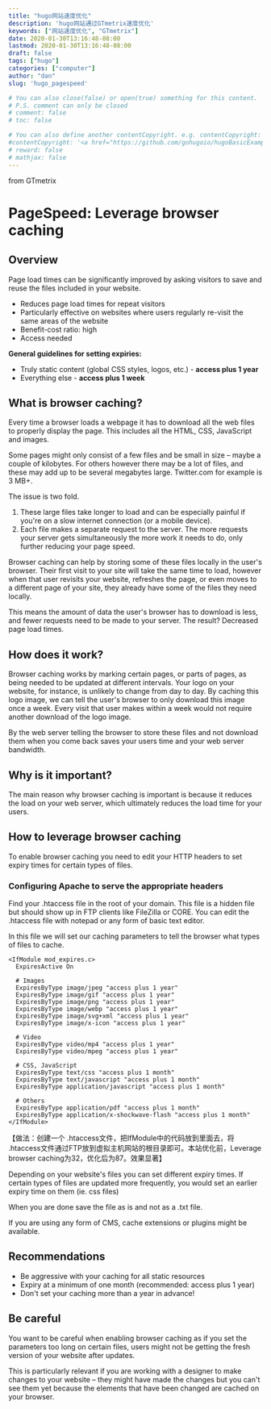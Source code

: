 ```yaml
---
title: "hugo网站速度优化"
description: 'hugo网站通过GTmetrix速度优化'
keywords: ["网站速度优化", "GTmetrix"]
date: 2020-01-30T13:16:48-08:00
lastmod: 2020-01-30T13:16:48-08:00
draft: false
tags: ["hugo"]
categories: ["computer"]
author: "dan"
slug: 'hugo_pagespeed'

# You can also close(false) or open(true) something for this content.
# P.S. comment can only be closed
# comment: false
# toc: false

# You can also define another contentCopyright. e.g. contentCopyright: "This is another copyright."
#contentCopyright: '<a href="https://github.com/gohugoio/hugoBasicExample" rel="noopener" target="_blank">See origin</a>'
# reward: false
# mathjax: false
---
```


from GTmetrix

# PageSpeed: Leverage browser caching

## Overview

Page load times can be significantly improved by asking visitors to save and reuse the files included in your website.

- Reduces page load times for repeat visitors
- Particularly effective on websites where users regularly re-visit the same areas of the website
- Benefit-cost ratio: high
- Access needed

**General guidelines for setting expiries:**

- Truly static content (global CSS styles, logos, etc.) - **access plus 1 year**
- Everything else - **access plus 1 week**



## What is browser caching?

Every time a browser loads a webpage it has to download all the web files to properly display the page. This includes all the HTML, CSS, JavaScript and images.

Some pages might only consist of a few files and be small in size – maybe a couple of kilobytes. For others however there may be a lot of files, and these may add up to be several megabytes large. Twitter.com for example is 3 MB+.

The issue is two fold.

1. These large files take longer to load and can be especially painful if you're on a slow internet connection (or a mobile device).
2. Each file makes a separate request to the server. The more requests your server gets simultaneously the more work it needs to do, only further reducing your page speed.

Browser caching can help by storing some of these files locally in the user's browser. Their first visit to your site will take the same time to load, however when that user revisits your website, refreshes the page, or even moves to a different page of your site, they already have some of the files they need locally.

This means the amount of data the user's browser has to download is less, and fewer requests need to be made to your server. The result? Decreased page load times.

## How does it work?

Browser caching works by marking certain pages, or parts of pages, as being needed to be updated at different intervals. Your logo on your website, for instance, is unlikely to change from day to day. By caching this logo image, we can tell the user's browser to only download this image once a week. Every visit that user makes within a week would not require another download of the logo image.

By the web server telling the browser to store these files and not download them when you come back saves your users time and your web server bandwidth.

## Why is it important?

The main reason why browser caching is important is because it reduces the load on your web server, which ultimately reduces the load time for your users.

## How to leverage browser caching

To enable browser caching you need to edit your HTTP headers to set expiry times for certain types of files.

### Configuring Apache to serve the appropriate headers

Find your .htaccess file in the root of your domain. This file is a hidden file but should show up in FTP clients like FileZilla or CORE. You can edit the .htaccess file with notepad or any form of basic text editor.

In this file we will set our caching parameters to tell the browser what types of files to cache.

```
<IfModule mod_expires.c>
  ExpiresActive On

  # Images
  ExpiresByType image/jpeg "access plus 1 year"
  ExpiresByType image/gif "access plus 1 year"
  ExpiresByType image/png "access plus 1 year"
  ExpiresByType image/webp "access plus 1 year"
  ExpiresByType image/svg+xml "access plus 1 year"
  ExpiresByType image/x-icon "access plus 1 year"

  # Video
  ExpiresByType video/mp4 "access plus 1 year"
  ExpiresByType video/mpeg "access plus 1 year"

  # CSS, JavaScript
  ExpiresByType text/css "access plus 1 month"
  ExpiresByType text/javascript "access plus 1 month"
  ExpiresByType application/javascript "access plus 1 month"

  # Others
  ExpiresByType application/pdf "access plus 1 month"
  ExpiresByType application/x-shockwave-flash "access plus 1 month"
</IfModule>
```

【做法：创建一个 .htaccess文件，把IfModule中的代码放到里面去，将 .htaccess文件通过FTP放到虚拟主机网站的根目录即可。本站优化前，Leverage browser caching为32，优化后为87。效果显著】

Depending on your website's files you can set different expiry times. If certain types of files are updated more frequently, you would set an earlier expiry time on them (ie. css files)

When you are done save the file as is and not as a .txt file.

If you are using any form of CMS, cache extensions or plugins might be available.

## Recommendations

- Be aggressive with your caching for all static resources
- Expiry at a minimum of one month (recommended: access plus 1 year)
- Don't set your caching more than a year in advance!

## Be careful

You want to be careful when enabling browser caching as if you set the parameters too long on certain files, users might not be getting the fresh version of your website after updates.

This is particularly relevant if you are working with a designer to make changes to your website – they might have made the changes but you can't see them yet because the elements that have been changed are cached on your browser.